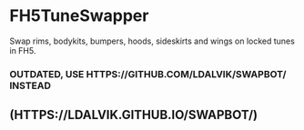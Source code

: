 # FH5TuneSwapper
Swap rims, bodykits, bumpers, hoods, sideskirts and wings on locked tunes in FH5.


### OUTDATED, USE HTTPS://GITHUB.COM/LDALVIK/SWAPBOT/ INSTEAD 

## (HTTPS://LDALVIK.GITHUB.IO/SWAPBOT/)
